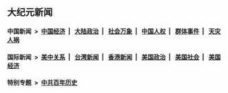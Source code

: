 ## 大纪元新闻

#### 中国新闻 &nbsp;>&nbsp; [中国经济](indexes/ncid283/README.md?08140445) &nbsp;| &nbsp; [大陆政治](indexes/ncid277/README.md?08140445) &nbsp;| &nbsp; [社会万象](indexes/ncid282/README.md?08140445) &nbsp;| &nbsp; [中国人权](indexes/ncid278/README.md?08140445) &nbsp;| &nbsp; [群体事件](indexes/ncid279/README.md?08140445) &nbsp;| &nbsp; [天灾人祸](indexes/ncid280/README.md?08140445)

#### 国际新闻 &nbsp;>&nbsp; [美中关系](indexes/nf1412576/README.md?08140445) &nbsp;| &nbsp; [台湾新闻](indexes/ncid1349361/README.md?08140445) &nbsp;| &nbsp; [香港新闻](indexes/ncid1349362/README.md?08140445) &nbsp;| &nbsp; [美国政治](indexes/ncid1078159/README.md?08140445) &nbsp;| &nbsp; [美国社会](indexes/ncid1078160/README.md?08140445) &nbsp;| &nbsp; [美国经济](indexes/ncid1078158/README.md?08140445)

#### 特别专题 &nbsp;>&nbsp; [中共百年历史](https://github.com/easy2view/epoch-special/blob/master/README.md?08140445)  
